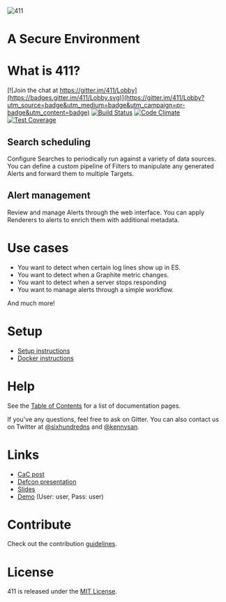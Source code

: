 ![411](/docs/imgs/logo.png?raw=true)
# A Secure Environment

What is 411?
============

[![Join the chat at https://gitter.im/411/Lobby](https://badges.gitter.im/411/Lobby.svg)](https://gitter.im/411/Lobby?utm_source=badge&utm_medium=badge&utm_campaign=pr-badge&utm_content=badge)
[![Build Status](https://travis-ci.org/etsy/411.svg?branch=master)](https://travis-ci.org/etsy/411)
[![Code Climate](https://codeclimate.com/github/etsy/411/badges/gpa.svg)](https://codeclimate.com/github/etsy/411)
[![Test Coverage](https://codeclimate.com/github/etsy/411/badges/coverage.svg)](https://codeclimate.com/github/etsy/411/coverage)

Search scheduling
-----------------

Configure Searches to periodically run against a variety of data sources. You can define a custom pipeline of Filters to manipulate any generated Alerts and forward them to multiple Targets.


Alert management
----------------

Review and manage Alerts through the web interface. You can apply Renderers to alerts to enrich them with additional metadata.


Use cases
=========

- You want to detect when certain log lines show up in ES.
- You want to detect when a Graphite metric changes.
- You want to detect when a server stops responding
- You want to manage alerts through a simple workflow.

And much more!


Setup
=====

- [Setup instructions](/docs/Setup.md)
- [Docker instructions](/docs/Docker.md)


Help
====

See the [Table of Contents](/docs/README.md) for a list of documentation pages.

If you've any questions, feel free to ask on Gitter. You can also contact us on Twitter at [@sixhundredns](https://twitter.com/sixhundredns) and [@kennysan](https://twitter.com/Kennysan).


Links
=====

- [CaC post](https://codeascraft.com/2016/09/15/introducing-411-a-new-open-source-framework-for-handling-alerting/)
- [Defcon presentation](https://www.youtube.com/watch?v=LQyqhrDl7f8)
- [Slides](https://speakerdeck.com/kennysan/building-effective-security-alerting)
- [Demo](https://demo.fouroneone.io) (User: user, Pass: user)


Contribute
==========

Check out the contribution [guidelines](/CONTRIBUTING.md).


License
=======

411 is released under the [MIT License](/LICENSE).
